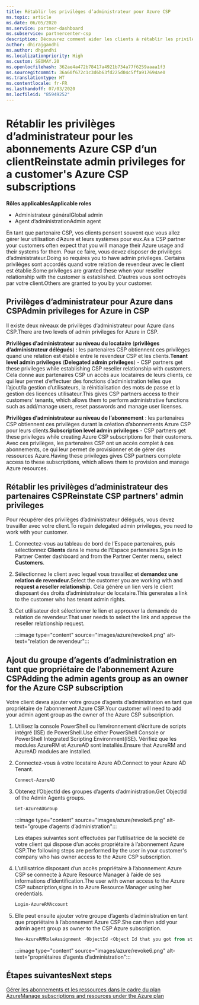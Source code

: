 ```yaml
---
title: Rétablir les privilèges d’administrateur pour Azure CSP
ms.topic: article
ms.date: 06/05/2020
ms.service: partner-dashboard
ms.subservice: partnercenter-csp
description: Découvrez comment aider les clients à rétablir les privilèges d’administrateur d’un partenaire afin que ce dernier puisse aider à gérer les abonnements Azure CSP d’un client.
author: dhirajgandhi
ms.author: dhgandhi
ms.localizationpriority: High
ms.custom: SEOMAY.20
ms.openlocfilehash: 362ae4a472b78417a4921b734a77f6259aaaa1f3
ms.sourcegitcommit: 36a60f672c1c3d6b63fd225d04c5ffa917694ae0
ms.translationtype: HT
ms.contentlocale: fr-FR
ms.lasthandoff: 07/03/2020
ms.locfileid: "85949252"
---
```

# <a name="reinstate-admin-privileges-for-a-customers-azure-csp-subscriptions"></a><span data-ttu-id="812c5-103">Rétablir les privilèges d’administrateur pour les abonnements Azure CSP d’un client</span><span class="sxs-lookup"><span data-stu-id="812c5-103">Reinstate admin privileges for a customer's Azure CSP subscriptions</span></span>  

<span data-ttu-id="812c5-104">**Rôles applicables**</span><span class="sxs-lookup"><span data-stu-id="812c5-104">**Applicable roles**</span></span>

- <span data-ttu-id="812c5-105">Administrateur général</span><span class="sxs-lookup"><span data-stu-id="812c5-105">Global admin</span></span>
- <span data-ttu-id="812c5-106">Agent d’administration</span><span class="sxs-lookup"><span data-stu-id="812c5-106">Admin agent</span></span>

<span data-ttu-id="812c5-107">En tant que partenaire CSP, vos clients pensent souvent que vous allez gérer leur utilisation d’Azure et leurs systèmes pour eux.</span><span class="sxs-lookup"><span data-stu-id="812c5-107">As a CSP partner your customers often expect that you will manage their Azure usage and their systems for them.</span></span> <span data-ttu-id="812c5-108">Pour ce faire, vous devez disposer de privilèges d’administrateur.</span><span class="sxs-lookup"><span data-stu-id="812c5-108">Doing so requires you to have admin privileges.</span></span> <span data-ttu-id="812c5-109">Certains privilèges sont accordés quand votre relation de revendeur avec le client est établie.</span><span class="sxs-lookup"><span data-stu-id="812c5-109">Some privileges are granted these when your reseller relationship with the customer is established.</span></span> <span data-ttu-id="812c5-110">D’autres vous sont octroyés par votre client.</span><span class="sxs-lookup"><span data-stu-id="812c5-110">Others are granted to you by your customer.</span></span>

## <a name="admin-privileges-for-azure-in-csp"></a><span data-ttu-id="812c5-111">Privilèges d’administrateur pour Azure dans CSP</span><span class="sxs-lookup"><span data-stu-id="812c5-111">Admin privileges for Azure in CSP</span></span>

<span data-ttu-id="812c5-112">Il existe deux niveaux de privilèges d’administrateur pour Azure dans CSP.</span><span class="sxs-lookup"><span data-stu-id="812c5-112">There are two levels of admin privileges for Azure in CSP.</span></span>

<span data-ttu-id="812c5-113">**Privilèges d’administrateur au niveau du locataire** (**privilèges d’administrateur délégués**) : les partenaires CSP obtiennent ces privilèges quand une relation est établie entre le revendeur CSP et les clients.</span><span class="sxs-lookup"><span data-stu-id="812c5-113">**Tenant level admin privileges** (**Delegated admin privileges**) -  CSP partners get these privileges while establishing CSP reseller relationship with customers.</span></span> <span data-ttu-id="812c5-114">Cela donne aux partenaires CSP un accès aux locataires de leurs clients, ce qui leur permet d’effectuer des fonctions d’administration telles que l’ajout/la gestion d’utilisateurs, la réinitialisation des mots de passe et la gestion des licences utilisateur.</span><span class="sxs-lookup"><span data-stu-id="812c5-114">This gives CSP partners access to their customers' tenants, which allows them to perform administrative functions such as add/manage users, reset passwords and manage user licenses.</span></span>

<span data-ttu-id="812c5-115">**Privilèges d’administrateur au niveau de l’abonnement** : les partenaires CSP obtiennent ces privilèges durant la création d’abonnements Azure CSP pour leurs clients.</span><span class="sxs-lookup"><span data-stu-id="812c5-115">**Subscription level admin privileges** - CSP partners get these privileges while creating Azure CSP subscriptions for their customers.</span></span> <span data-ttu-id="812c5-116">Avec ces privilèges, les partenaires CSP ont un accès complet à ces abonnements, ce qui leur permet de provisionner et de gérer des ressources Azure.</span><span class="sxs-lookup"><span data-stu-id="812c5-116">Having these privileges gives CSP partners complete access to these subscriptions, which allows them to provision and manage Azure resources.</span></span>

## <a name="reinstate-csp-partners-admin-privileges"></a><span data-ttu-id="812c5-117">Rétablir les privilèges d’administrateur des partenaires CSP</span><span class="sxs-lookup"><span data-stu-id="812c5-117">Reinstate CSP partners' admin privileges</span></span>

<span data-ttu-id="812c5-118">Pour récupérer des privilèges d’administrateur délégués, vous devez travailler avec votre client.</span><span class="sxs-lookup"><span data-stu-id="812c5-118">To regain delegated admin privileges, you need to work with your customer.</span></span>

1. <span data-ttu-id="812c5-119">Connectez-vous au tableau de bord de l’Espace partenaires, puis sélectionnez **Clients** dans le menu de l’Espace partenaires.</span><span class="sxs-lookup"><span data-stu-id="812c5-119">Sign in to Partner Center dashboard and from the Partner Center menu, select **Customers**.</span></span>

2. <span data-ttu-id="812c5-120">Sélectionnez le client avec lequel vous travaillez et **demandez une relation de revendeur.**</span><span class="sxs-lookup"><span data-stu-id="812c5-120">Select the customer you are working with and **request a reseller relationship.**</span></span> <span data-ttu-id="812c5-121">Cela génère un lien vers le client disposant des droits d’administrateur de locataire.</span><span class="sxs-lookup"><span data-stu-id="812c5-121">This generates a link to the customer who has tenant admin rights.</span></span>

3. <span data-ttu-id="812c5-122">Cet utilisateur doit sélectionner le lien et approuver la demande de relation de revendeur.</span><span class="sxs-lookup"><span data-stu-id="812c5-122">That user needs to select the link and approve the reseller relationship request.</span></span>

   :::image type="content" source="images/azure/revoke4.png" alt-text="relation de revendeur":::

## <a name="adding-the-admin-agents-group-as-an-owner-for-the-azure-csp-subscription"></a><span data-ttu-id="812c5-124">Ajout du groupe d’agents d’administration en tant que propriétaire de l’abonnement Azure CSP</span><span class="sxs-lookup"><span data-stu-id="812c5-124">Adding the admin agents group as an owner for the Azure CSP subscription</span></span>

<span data-ttu-id="812c5-125">Votre client devra ajouter votre groupe d’agents d’administration en tant que propriétaire de l’abonnement Azure CSP.</span><span class="sxs-lookup"><span data-stu-id="812c5-125">Your customer will need to add your admin agent group as the owner of the Azure CSP subscription.</span></span>

1. <span data-ttu-id="812c5-126">Utilisez la console PowerShell ou l’environnement d’écriture de scripts intégré (ISE) de PowerShell.</span><span class="sxs-lookup"><span data-stu-id="812c5-126">Use either PowerShell Console or PowerShell Integrated Scripting Environment(ISE).</span></span> <span data-ttu-id="812c5-127">Vérifiez que les modules AzureRM et AzureAD sont installés.</span><span class="sxs-lookup"><span data-stu-id="812c5-127">Ensure that AzureRM and AzureAD modules are installed.</span></span>

2. <span data-ttu-id="812c5-128">Connectez-vous à votre locataire Azure AD.</span><span class="sxs-lookup"><span data-stu-id="812c5-128">Connect to your Azure AD Tenant.</span></span>

   ```powershell
   Connect-AzureAD
   ```

3. <span data-ttu-id="812c5-129">Obtenez l’ObjectId des groupes d’agents d’administration.</span><span class="sxs-lookup"><span data-stu-id="812c5-129">Get ObjectId of the Admin Agents groups.</span></span>

   ```powershell
   Get-AzureADGroup
   ```

   :::image type="content" source="images/azure/revoke5.png" alt-text="groupe d’agents d’administration":::

   <span data-ttu-id="812c5-131">Les étapes suivantes sont effectuées par l’utilisatrice de la société de votre client qui dispose d’un accès propriétaire à l’abonnement Azure CSP.</span><span class="sxs-lookup"><span data-stu-id="812c5-131">The following steps are performed by the user in your customer's company who has owner access to the Azure CSP subscription.</span></span>

4. <span data-ttu-id="812c5-132">L’utilisatrice disposant d’un accès propriétaire à l’abonnement Azure CSP se connecte à Azure Resource Manager à l’aide de ses informations d’identification.</span><span class="sxs-lookup"><span data-stu-id="812c5-132">The user with owner access to the Azure CSP subscription,signs in to Azure Resource Manager using her credentials.</span></span>

   ```powershell
   Login-AzureRMAccount
   ```

5. <span data-ttu-id="812c5-133">Elle peut ensuite ajouter votre groupe d’agents d’administration en tant que propriétaire à l’abonnement Azure CSP.</span><span class="sxs-lookup"><span data-stu-id="812c5-133">She can then add your admin agent group as owner to the CSP Azure subscription.</span></span>

    ```powershell
    New-AzureRMRoleAssignment -ObjectId <Object Id that you got from step 3> -RoleDefinitionName Owner -Scope "/subscriptions/<SubscriptionId of CSP subscription>"
    ```

   :::image type="content" source="images/azure/revoke6.png" alt-text="propriétaires d’agents d’administration":::

## <a name="next-steps"></a><span data-ttu-id="812c5-135">Étapes suivantes</span><span class="sxs-lookup"><span data-stu-id="812c5-135">Next steps</span></span>

[<span data-ttu-id="812c5-136">Gérer les abonnements et les ressources dans le cadre du plan Azure</span><span class="sxs-lookup"><span data-stu-id="812c5-136">Manage subscriptions and resources under the Azure plan</span></span>](azure-plan-manage.md)
